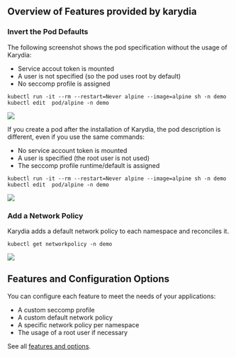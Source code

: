 ## Overview of Features provided by karydia
### Invert the Pod Defaults
The following screenshot shows the pod specification without the usage of Karydia:
* Service accout token is mounted
* A user is not specified (so the pod uses root by default)
* No seccomp profile is assigned
```
kubectl run -it --rm --restart=Never alpine --image=alpine sh -n demo
kubectl edit  pod/alpine -n demo
```
![](./images/pod-without-karydia.png)

If you create a pod after the installation of Karydia, the pod description is different, even if you use the same commands:
* No service account token is mounted
* A user is specified (the root user is not used)
* The seccomp profile runtime/default is assigned

```
kubectl run -it --rm --restart=Never alpine --image=alpine sh -n demo
kubectl edit  pod/alpine -n demo
```
![](./images/pod-with-karydia.png)

### Add a Network Policy
Karydia adds a default network policy to each namespace and reconciles it.
```
kubectl get networkpolicy -n demo
```
![](./images/networkpolicy.png)

## Features and Configuration Options
You can configure each feature to meet the needs of your applications:
* A custom seccomp profile
* A custom default network policy
* A specific network policy per namespace
* The usage of a root user if necessary

See all [features and options](./features.md).
